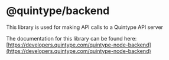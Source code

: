 # @quintype/backend

This library is used for making API calls to a Quintype API server

The documentation for this library can be found here: [https://developers.quintype.com/quintype-node-backend](https://developers.quintype.com/quintype-node-backend)
